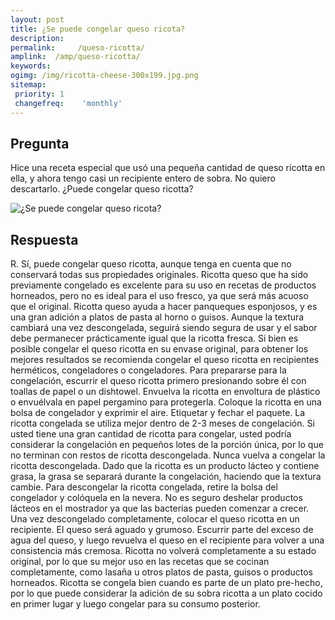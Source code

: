 ```yaml
---
layout: post
title: ¿Se puede congelar queso ricota?  
description: 
permalink:     /queso-ricotta/
amplink:  /amp/queso-ricotta/
keywords: 
ogimg: /img/ricotta-cheese-300x199.jpg.png
sitemap:
 priority: 1
 changefreq:    'monthly'
---
```




## Pregunta

Hice una receta especial que usó una pequeña cantidad de queso ricotta en ella, y ahora tengo casi un recipiente entero de sobra. No quiero descartarlo. ¿Puede congelar queso ricotta?


![¿Se puede congelar queso ricota?](https://sepuedecongelar.com/img/ricotta-cheese-300x199.jpg "¿Se puede congelar queso ricota?" )


## Respuesta

R. Sí, puede congelar queso ricotta, aunque tenga en cuenta que no conservará todas sus propiedades originales. Ricotta queso que ha sido previamente congelado es excelente para su uso en recetas de productos horneados, pero no es ideal para el uso fresco, ya que será más acuoso que el original. Ricotta queso ayuda a hacer panqueques esponjosos, y es una gran adición a platos de pasta al horno o guisos. Aunque la textura cambiará una vez descongelada, seguirá siendo segura de usar y el sabor debe permanecer prácticamente igual que la ricotta fresca.
Si bien es posible congelar el queso ricotta en su envase original, para obtener los mejores resultados se recomienda congelar el queso ricotta en recipientes herméticos, congeladores o congeladores. Para prepararse para la congelación, escurrir el queso ricotta primero presionando sobre él con toallas de papel o un dishtowel. Envuelva la ricotta en envoltura de plástico o envuélvala en papel pergamino para protegerla. Coloque la ricotta en una bolsa de congelador y exprimir el aire. Etiquetar y fechar el paquete. La ricotta congelada se utiliza mejor dentro de 2-3 meses de congelación. Si usted tiene una gran cantidad de ricotta para congelar, usted podría considerar la congelación en pequeños lotes de la porción única, por lo que no terminan con restos de ricotta descongelada. Nunca vuelva a congelar la ricotta descongelada.
Dado que la ricotta es un producto lácteo y contiene grasa, la grasa se separará durante la congelación, haciendo que la textura cambie. Para descongelar la ricotta congelada, retire la bolsa del congelador y colóquela en la nevera. No es seguro deshelar productos lácteos en el mostrador ya que las bacterias pueden comenzar a crecer. Una vez descongelado completamente, colocar el queso ricotta en un recipiente. El queso será aguado y grumoso. Escurrir parte del exceso de agua del queso, y luego revuelva el queso en el recipiente para volver a una consistencia más cremosa.
Ricotta no volverá completamente a su estado original, por lo que su mejor uso en las recetas que se cocinan completamente, como lasaña u otros platos de pasta, guisos o productos horneados. Ricotta se congela bien cuando es parte de un plato pre-hecho, por lo que puede considerar la adición de su sobra ricotta a un plato cocido en primer lugar y luego congelar para su consumo posterior.